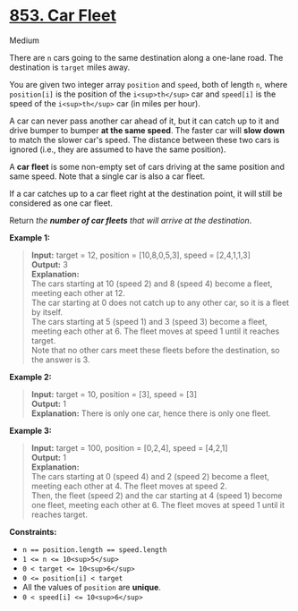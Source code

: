 # [853\. Car Fleet](https://leetcode.com/problems/car-fleet/)

Medium

There are `n` cars going to the same destination along a one-lane road. The destination is `target` miles away.

You are given two integer array `position` and `speed`, both of length `n`, where `position[i]` is the position of the `i<sup>th</sup>` car and `speed[i]` is the speed of the `i<sup>th</sup>` car (in miles per hour).

A car can never pass another car ahead of it, but it can catch up to it and drive bumper to bumper **at the same speed**. The faster car will **slow down** to match the slower car's speed. The distance between these two cars is ignored (i.e., they are assumed to have the same position).

A **car fleet** is some non-empty set of cars driving at the same position and same speed. Note that a single car is also a car fleet.

If a car catches up to a car fleet right at the destination point, it will still be considered as one car fleet.

Return _the **number of car fleets** that will arrive at the destination_.

**Example 1:**

> **Input:** target = 12, position = \[10,8,0,5,3\], speed = \[2,4,1,1,3\]  
> **Output:** 3  
> **Explanation:**  
> The cars starting at 10 (speed 2) and 8 (speed 4) become a fleet, meeting each other at 12.  
> The car starting at 0 does not catch up to any other car, so it is a fleet by itself.  
> The cars starting at 5 (speed 1) and 3 (speed 3) become a fleet, meeting each other at 6. The fleet moves at speed 1 until it reaches target.  
> Note that no other cars meet these fleets before the destination, so the answer is 3.

**Example 2:**

> **Input:** target = 10, position = \[3\], speed = \[3\]  
> **Output:** 1  
> **Explanation:** There is only one car, hence there is only one fleet.

**Example 3:**

> **Input:** target = 100, position = \[0,2,4\], speed = \[4,2,1\]  
> **Output:** 1  
> **Explanation:**  
> The cars starting at 0 (speed 4) and 2 (speed 2) become a fleet, meeting each other at 4. The fleet moves at speed 2.  
> Then, the fleet (speed 2) and the car starting at 4 (speed 1) become one fleet, meeting each other at 6. The fleet moves at speed 1 until it reaches target.

**Constraints:**

- `n == position.length == speed.length`
- `1 <= n <= 10<sup>5</sup>`
- `0 < target <= 10<sup>6</sup>`
- `0 <= position[i] < target`
- All the values of `position` are **unique**.
- `0 < speed[i] <= 10<sup>6</sup>`
